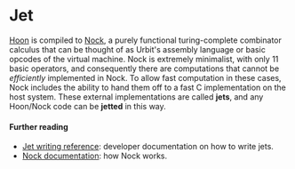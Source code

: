 # Jet

[Hoon](glossary/hoon) is compiled to [Nock](glossary/nock), a purely functional turing-complete combinator calculus that can be thought of as Urbit's assembly language or basic opcodes of the virtual machine. Nock is extremely minimalist, with only 11 basic operators, and consequently there are computations that cannot be *efficiently* implemented in Nock. To allow fast computation in these cases, Nock includes the ability to hand them off to a fast C implementation on the host system. These external implementations are called **jets**, and any Hoon/Nock code can be **jetted** in this way.

#### Further reading

- [Jet writing reference](system/runtime/guides/jetting): developer documentation on how to write jets.
- [Nock documentation](language/nock/reference/definition): how Nock works.
